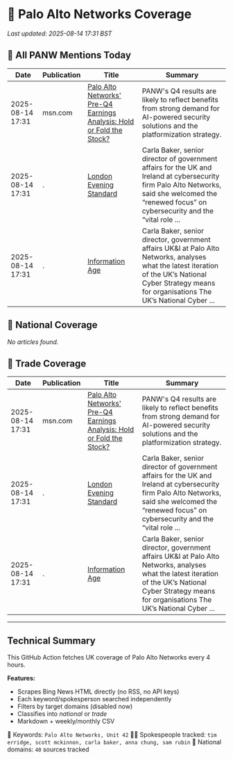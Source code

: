 # 🔐 Palo Alto Networks Coverage

_Last updated: 2025-08-14 17:31 BST_

## 📌 All PANW Mentions Today

| Date | Publication | Title | Summary |
|------|-------------|--------|---------|
| 2025-08-14 17:31 | msn.com | [Palo Alto Networks' Pre-Q4 Earnings Analysis: Hold or Fold the Stock?](https://www.msn.com/en-us/money/topstocks/palo-alto-networks-pre-q4-earnings-analysis-hold-or-fold-the-stock/ar-AA1KwMB9?ocid=BingNewsVerp) | PANW's Q4 results are likely to reflect benefits from strong demand for AI-powered security solutions and the platformization strategy. |
| 2025-08-14 17:31 | . | [London Evening Standard](/news/search?q=site%3awww.standard.co.uk&FORM=NWBCLM) | Carla Baker, senior director of government affairs for the UK and Ireland at cybersecurity firm Palo Alto Networks, said she welcomed the “renewed focus” on cybersecurity and the “vital role ... |
| 2025-08-14 17:31 | . | [Information Age](/news/search?q=site%3awww.information-age.com&FORM=NWBCLM) | Carla Baker, senior director, government affairs UK&I at Palo Alto Networks, analyses what the latest iteration of the UK’s National Cyber Strategy means for organisations The UK’s National Cyber ... |

## 📰 National Coverage

_No articles found._

## 📘 Trade Coverage

| Date | Publication | Title | Summary |
|------|-------------|--------|---------|
| 2025-08-14 17:31 | msn.com | [Palo Alto Networks' Pre-Q4 Earnings Analysis: Hold or Fold the Stock?](https://www.msn.com/en-us/money/topstocks/palo-alto-networks-pre-q4-earnings-analysis-hold-or-fold-the-stock/ar-AA1KwMB9?ocid=BingNewsVerp) | PANW's Q4 results are likely to reflect benefits from strong demand for AI-powered security solutions and the platformization strategy. |
| 2025-08-14 17:31 | . | [London Evening Standard](/news/search?q=site%3awww.standard.co.uk&FORM=NWBCLM) | Carla Baker, senior director of government affairs for the UK and Ireland at cybersecurity firm Palo Alto Networks, said she welcomed the “renewed focus” on cybersecurity and the “vital role ... |
| 2025-08-14 17:31 | . | [Information Age](/news/search?q=site%3awww.information-age.com&FORM=NWBCLM) | Carla Baker, senior director, government affairs UK&I at Palo Alto Networks, analyses what the latest iteration of the UK’s National Cyber Strategy means for organisations The UK’s National Cyber ... |


---

## Technical Summary

This GitHub Action fetches UK coverage of Palo Alto Networks every 4 hours.

**Features:**
- Scrapes Bing News HTML directly (no RSS, no API keys)
- Each keyword/spokesperson searched independently
- Filters by target domains (disabled now)
- Classifies into _national_ or _trade_
- Markdown + weekly/monthly CSV

📌 Keywords: `Palo Alto Networks, Unit 42`
🧑‍💼 Spokespeople tracked: `tim erridge, scott mckinnon, carla baker, anna chung, sam rubin`
📰 National domains: `40` sources tracked

